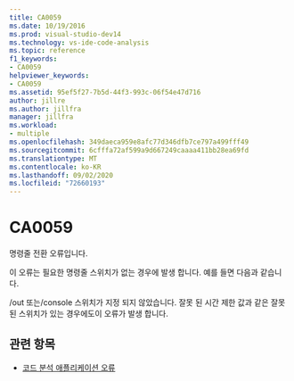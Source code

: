 ```yaml
---
title: CA0059
ms.date: 10/19/2016
ms.prod: visual-studio-dev14
ms.technology: vs-ide-code-analysis
ms.topic: reference
f1_keywords:
- CA0059
helpviewer_keywords:
- CA0059
ms.assetid: 95ef5f27-7b5d-44f3-993c-06f54e47d716
author: jillre
ms.author: jillfra
manager: jillfra
ms.workload:
- multiple
ms.openlocfilehash: 349daeca959e8afc77d346dfb7ce797a499fff49
ms.sourcegitcommit: 6cfffa72af599a9d667249caaaa411bb28ea69fd
ms.translationtype: MT
ms.contentlocale: ko-KR
ms.lasthandoff: 09/02/2020
ms.locfileid: "72660193"
---
```

# <a name="ca0059"></a>CA0059

명령줄 전환 오류입니다.

이 오류는 필요한 명령줄 스위치가 없는 경우에 발생 합니다. 예를 들면 다음과 같습니다.

/out 또는/console 스위치가 지정 되지 않았습니다. 잘못 된 시간 제한 값과 같은 잘못 된 스위치가 있는 경우에도이 오류가 발생 합니다.

## <a name="see-also"></a>관련 항목

- [코드 분석 애플리케이션 오류](../code-quality/code-analysis-application-errors.md)
